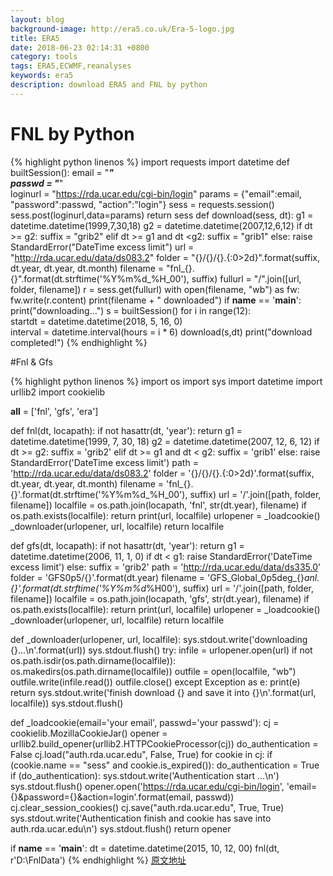 ```yaml
---
layout: blog
background-image: http://era5.co.uk/Era-5-logo.jpg
title: ERA5
date: 2018-06-23 02:14:31 +0800
category: tools
tags: ERA5,ECWMF,reanalyses
keywords: era5
description: download ERA5 and FNL by python
---
```

# FNL by Python

{% highlight python linenos %} 
import requests
import datetime
def builtSession():
    email = "***"                                       
    passwd = "***"                                     
    loginurl = "https://rda.ucar.edu/cgi-bin/login"
    params = {"email":email, "password":passwd, "action":"login"}
    sess = requests.session()
    sess.post(loginurl,data=params)
    return sess
def download(sess, dt):
    g1 = datetime.datetime(1999,7,30,18)
    g2 = datetime.datetime(2007,12,6,12)
    if dt >= g2:
        suffix = "grib2"
    elif dt >= g1 and dt <g2:
        suffix = "grib1"
    else:
        raise StandardError("DateTime excess limit")
    url = "http://rda.ucar.edu/data/ds083.2"
    folder = "{}/{}/{}.{:0>2d}".format(suffix, dt.year, dt.year, dt.month)
    filename = "fnl_{}.{}".format(dt.strftime('%Y%m%d_%H_00'), suffix)
    fullurl = "/".join([url, folder, filename])
    r = sess.get(fullurl)
    with open(filename, "wb") as fw:
        fw.write(r.content)
    print(filename + " downloaded")
if __name__ == '__main__':
    print("downloading...")
    s = builtSession()
    for i in range(12):                                     
        startdt = datetime.datetime(2018, 5, 16, 0)  
        interval = datetime.interval(hours = i * 6)
        download(s,dt)
    print("download completed!")
{% endhighlight %}

#Fnl & Gfs

{% highlight python linenos %}
import os
import sys
import datetime
import urllib2
import cookielib

__all__ = ['fnl', 'gfs', 'era']


def fnl(dt, locapath):
    if not hasattr(dt, 'year'):
        return
    g1 = datetime.datetime(1999, 7, 30, 18)
    g2 = datetime.datetime(2007, 12, 6, 12)
    if dt >= g2:
        suffix = 'grib2'
    elif dt >= g1 and dt < g2:
        suffix = 'grib1'
    else:
        raise StandardError('DateTime excess limit')
    path = 'http://rda.ucar.edu/data/ds083.2'
    folder = '{}/{}/{}.{:0>2d}'.format(suffix, dt.year, dt.year, dt.month)
    filename = 'fnl_{}.{}'.format(dt.strftime('%Y%m%d_%H_00'), suffix)
    url = '/'.join([path, folder, filename])
    localfile = os.path.join(locapath, 'fnl', str(dt.year), filename)
    if os.path.exists(localfile):
        return
    print(url, localfile)
    urlopener = _loadcookie()
    _downloader(urlopener, url, localfile)
    return localfile


def gfs(dt, locapath):
    if not hasattr(dt, 'year'):
        return
    g1 = datetime.datetime(2006, 11, 1, 0)
    if dt < g1:
        raise StandardError('DateTime excess limit')
    else:
        suffix = 'grib2'
    path = 'http://rda.ucar.edu/data/ds335.0'
    folder = 'GFS0p5/{}'.format(dt.year)
    filename = 'GFS_Global_0p5deg_{}_anl.{}'.format(dt.strftime('%Y%m%d_%H00'), suffix)
    url = '/'.join([path, folder, filename])
    localfile = os.path.join(locapath, 'gfs', str(dt.year), filename)
    if os.path.exists(localfile):
        return
    print(url, localfile)
    urlopener = _loadcookie()
    _downloader(urlopener, url, localfile)
    return localfile

def _downloader(urlopener, url, localfile):
    sys.stdout.write('downloading {}...\n'.format(url))
    sys.stdout.flush()
    try:
        infile = urlopener.open(url)
        if not os.path.isdir(os.path.dirname(localfile)):
            os.makedirs(os.path.dirname(localfile))
        outfile = open(localfile, "wb")
        outfile.write(infile.read())
        outfile.close()
    except Exception as e:
        print(e)
        return
    sys.stdout.write('finish download {} and save it into {}\n'.format(url, localfile))
    sys.stdout.flush()


def _loadcookie(email='your email', passwd='your passwd'):
    cj = cookielib.MozillaCookieJar()
    opener = urllib2.build_opener(urllib2.HTTPCookieProcessor(cj))
    do_authentication = False
    cj.load("auth.rda.ucar.edu", False, True)
    for cookie in cj:
        if (cookie.name == "sess" and cookie.is_expired()):
            do_authentication = True
    if (do_authentication):
        sys.stdout.write('Authentication start ...\n')
        sys.stdout.flush()
        opener.open('https://rda.ucar.edu/cgi-bin/login',
                    'email={}&password={}&action=login'.format(email, passwd))
        cj.clear_session_cookies()
        cj.save("auth.rda.ucar.edu", True, True)
        sys.stdout.write('Authentication finish and cookie has save into auth.rda.ucar.edu\n')
        sys.stdout.flush()
    return opener


if __name__ == '__main__':
    dt = datetime.datetime(2015, 10, 12, 00)
    fnl(dt, r'D:\FnlData')
{% endhighlight %}
[原文地址](http://bbs.06climate.com/forum.php?mod=viewthread&tid=50070)

